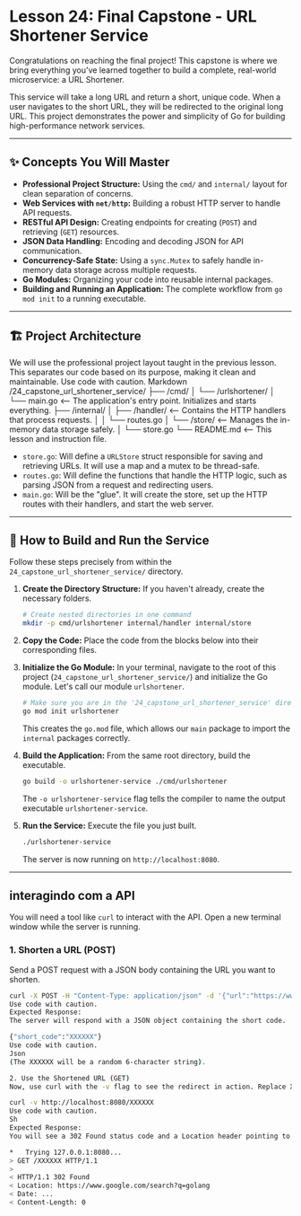 # Lesson 24: Final Capstone - URL Shortener Service

Congratulations on reaching the final project! This capstone is where we bring everything you've learned together to build a complete, real-world microservice: a URL Shortener.

This service will take a long URL and return a short, unique code. When a user navigates to the short URL, they will be redirected to the original long URL. This project demonstrates the power and simplicity of Go for building high-performance network services.

---

## ✨ Concepts You Will Master

*   **Professional Project Structure:** Using the `cmd/` and `internal/` layout for clean separation of concerns.
*   **Web Services with `net/http`:** Building a robust HTTP server to handle API requests.
*   **RESTful API Design:** Creating endpoints for creating (`POST`) and retrieving (`GET`) resources.
*   **JSON Data Handling:** Encoding and decoding JSON for API communication.
*   **Concurrency-Safe State:** Using a `sync.Mutex` to safely handle in-memory data storage across multiple requests.
*   **Go Modules:** Organizing your code into reusable internal packages.
*   **Building and Running an Application:** The complete workflow from `go mod init` to a running executable.

---

## 🏗️ Project Architecture

We will use the professional project layout taught in the previous lesson. This separates our code based on its purpose, making it clean and maintainable.
Use code with caution.
Markdown
/24_capstone_url_shortener_service/
├── /cmd/
│ └── /urlshortener/
│ └── main.go <-- The application's entry point. Initializes and starts everything.
├── /internal/
│ ├── /handler/ <-- Contains the HTTP handlers that process requests.
│ │ └── routes.go
│ └── /store/ <-- Manages the in-memory data storage safely.
│ └── store.go
└── README.md <-- This lesson and instruction file.

*   `store.go`: Will define a `URLStore` struct responsible for saving and retrieving URLs. It will use a map and a mutex to be thread-safe.
*   `routes.go`: Will define the functions that handle the HTTP logic, such as parsing JSON from a request and redirecting users.
*   `main.go`: Will be the "glue". It will create the store, set up the HTTP routes with their handlers, and start the web server.

---

## 🚀 How to Build and Run the Service

Follow these steps precisely from within the `24_capstone_url_shortener_service/` directory.

1.  **Create the Directory Structure:**
    If you haven't already, create the necessary folders.
    ```sh
    # Create nested directories in one command
    mkdir -p cmd/urlshortener internal/handler internal/store
    ```

2.  **Copy the Code:**
    Place the code from the blocks below into their corresponding files.

3.  **Initialize the Go Module:**
    In your terminal, navigate to the root of this project (`24_capstone_url_shortener_service/`) and initialize the Go module. Let's call our module `urlshortener`.

    ```sh
    # Make sure you are in the '24_capstone_url_shortener_service' directory
    go mod init urlshortener
    ```
    This creates the `go.mod` file, which allows our `main` package to import the `internal` packages correctly.

4.  **Build the Application:**
    From the same root directory, build the executable.

    ```sh
    go build -o urlshortener-service ./cmd/urlshortener
    ```
    The `-o urlshortener-service` flag tells the compiler to name the output executable `urlshortener-service`.

5.  **Run the Service:**
    Execute the file you just built.

    ```sh
    ./urlshortener-service
    ```
    The server is now running on `http://localhost:8080`.

---

##  interagindo com a API

You will need a tool like `curl` to interact with the API. Open a new terminal window while the server is running.

### 1. Shorten a URL (POST)

Send a POST request with a JSON body containing the URL you want to shorten.

```sh
curl -X POST -H "Content-Type: application/json" -d '{"url":"https://www.google.com/search?q=golang"}' http://localhost:8080/shorten
Use code with caution.
Expected Response:
The server will respond with a JSON object containing the short code.

{"short_code":"XXXXXX"}
Use code with caution.
Json
(The XXXXXX will be a random 6-character string).

2. Use the Shortened URL (GET)
Now, use curl with the -v flag to see the redirect in action. Replace XXXXXX with the code you received.

curl -v http://localhost:8080/XXXXXX
Use code with caution.
Sh
Expected Response:
You will see a 302 Found status code and a Location header pointing to the original URL. A web browser would automatically redirect to this location.

*   Trying 127.0.0.1:8080...
> GET /XXXXXX HTTP/1.1
>
< HTTP/1.1 302 Found
< Location: https://www.google.com/search?q=golang
< Date: ...
< Content-Length: 0